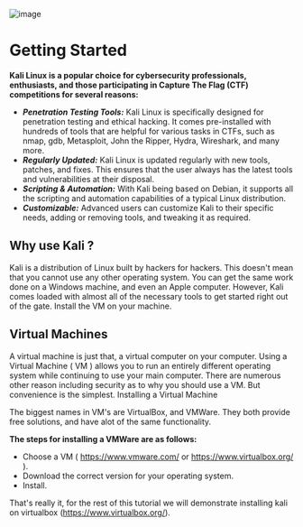 ![image](https://github.com/Cyber-Security-Club-HTU/CTF-Training/assets/75253629/50f84640-418c-4cee-a25a-6b3f2e4d665a)

# Getting Started

**Kali Linux is a popular choice for cybersecurity professionals, enthusiasts, and those participating in Capture The Flag (CTF) competitions for several reasons:**

- ***Penetration Testing Tools:*** Kali Linux is specifically designed for penetration testing and ethical hacking. It comes pre-installed with hundreds of tools that are helpful for various tasks in CTFs, such as nmap, gdb, Metasploit, John the Ripper, Hydra, Wireshark, and many more.
- ***Regularly Updated:*** Kali Linux is updated regularly with new tools, patches, and fixes. This ensures that the user always has the latest tools and vulnerabilities at their disposal.
- ***Scripting & Automation:*** With Kali being based on Debian, it supports all the scripting and automation capabilities of a typical Linux distribution. 
- ***Customizable:*** Advanced users can customize Kali to their specific needs, adding or removing tools, and tweaking it as required.

## Why use Kali ?
Kali is a distribution of Linux built by hackers for hackers. This doesn't mean that you cannot use any other operating system. 
You can get the same work done on a Windows machine, and even an Apple computer. 
However, Kali comes loaded with almost all of the necessary tools to get started right out of the gate.
Install the VM on your machine.

## Virtual Machines
A virtual machine is just that, a virtual computer on your computer. Using a Virtual Machine ( VM ) allows you to run an entirely different operating system while continuing to use your main computer. 
There are numerous other reason including security as to why you should use a VM. But convenience is the simplest.
Installing a Virtual Machine

The biggest names in VM's are VirtualBox, and VMWare. They both provide free solutions, and have alot of the same functionality. 

**The steps for installing a VMWare are as follows:**

- Choose a VM ( https://www.vmware.com/ or https://www.virtualbox.org/ ).
- Download the correct version for your operating system.
- Install.
  
That's really it, for the rest of this tutorial we will demonstrate installing kali on virtualbox (https://www.virtualbox.org/).
